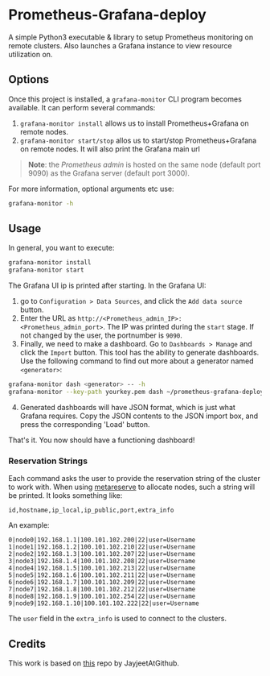 # Prometheus-Grafana-deploy
A simple Python3 executable & library to setup Prometheus monitoring on remote clusters.
Also launches a Grafana instance to view resource utilization on.


## Options
Once this project is installed, a `grafana-monitor` CLI program becomes available.
It can perform several commands:
 1. `grafana-monitor install` allows us to install Prometheus+Grafana on remote nodes.
 2. `grafana-monitor start/stop` allos us to start/stop Prometheus+Grafana on remote nodes. It will also print the Grafana main url 

 > **Note**: the *Prometheus admin* is hosted on the same node (default port 9090) as the Grafana server (default port 3000).


For more information, optional arguments etc use:
```bash
grafana-monitor -h
```


## Usage
In general, you want to execute:
```bash
grafana-monitor install
grafana-monitor start
```

The Grafana UI ip is printed after starting.
In the Grafana UI:
 1. go to `Configuration > Data Sources`, and click the `Add data source` button.
 2. Enter the URL as `http://<Prometheus_admin_IP>:<Prometheus_admin_port>`. 
    The IP was printed during the `start` stage.
    If not changed by the user, the portnumber is `9090`.
 3. Finally, we need to make a dashboard.
    Go to `Dashboards > Manage` and click the `Import` button.
    This tool has the ability to generate dashboards. Use the following command to find out more about a generator named `<generator>`:
```bash
grafana-monitor dash <generator> -- -h
grafana-monitor --key-path yourkey.pem dash ~/prometheus-grafana-deploy/dashboard_generators/spark_rados.py
```
 4. Generated dashboards will have JSON format, which is just what Grafana requires.
Copy the JSON contents to the JSON import box, and press the corresponding 'Load' button.

That's it. You now should have a functioning dashboard!


### Reservation Strings
Each command asks the user to provide the reservation string of the cluster to work with.
When using [metareserve](https://github.com/Sebastiaan-Alvarez-Rodriguez/metareserve) to allocate nodes, such a string will be printed.
It looks something like:
```
id,hostname,ip_local,ip_public,port,extra_info
```

An example:
```
0|node0|192.168.1.1|100.101.102.200|22|user=Username
1|node1|192.168.1.2|100.101.102.210|22|user=Username
2|node2|192.168.1.3|100.101.102.207|22|user=Username
3|node3|192.168.1.4|100.101.102.208|22|user=Username
4|node4|192.168.1.5|100.101.102.213|22|user=Username
5|node5|192.168.1.6|100.101.102.211|22|user=Username
6|node6|192.168.1.7|100.101.102.209|22|user=Username
7|node7|192.168.1.8|100.101.102.212|22|user=Username
8|node8|192.168.1.9|100.101.102.254|22|user=Username
9|node9|192.168.1.10|100.101.102.222|22|user=Username
```
The `user` field in the `extra_info` is used to connect to the clusters.


## Credits
This work is based on [this](https://github.com/JayjeetAtGithub/prometheus-on-baremetal) repo by JayjeetAtGithub.
